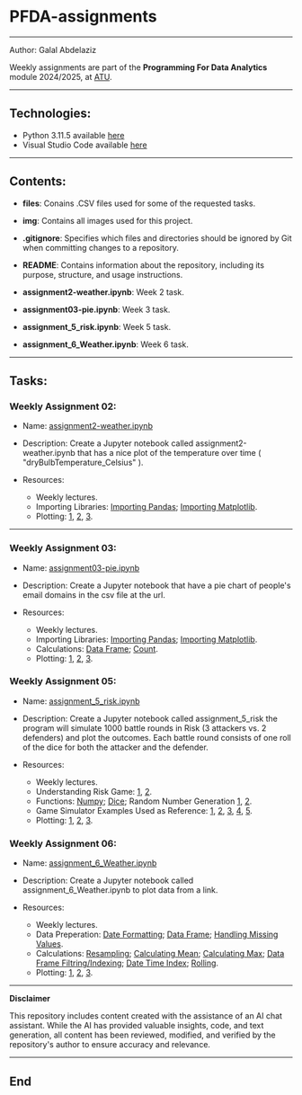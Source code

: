 # PFDA-assignments

***
Author: Galal Abdelaziz

Weekly assignments are part of the __Programming For Data Analytics__ module 2024/2025, at [ATU](https://www.atu.ie/).

***

## Technologies:

* Python 3.11.5 available [here](https://www.anaconda.com/download)
* Visual Studio Code available [here](https://code.visualstudio.com/)

***

## Contents:

* **files**: Conains .CSV files used for some of the requested tasks. 
* **img**: Contains all images used for this project.

* **.gitignore**: Specifies which files and directories should be ignored by Git when committing changes to a repository.
* **README**: Contains information about the repository, including its purpose, structure, and usage instructions.

* **assignment2-weather.ipynb**: Week 2 task.
* **assignment03-pie.ipynb**: Week 3 task.
* **assignment_5_risk.ipynb**: Week 5 task.
* **assignment_6_Weather.ipynb**: Week 6 task.

***

## Tasks:

### __Weekly Assignment 02:__  

* Name: [assignment2-weather.ipynb](assignment2-weather.ipynb)

* Description: Create a Jupyter notebook called assignment2-weather.ipynb that has a nice plot of the temperature over time ( "dryBulbTemperature_Celsius" ). 

* Resources: 
  * Weekly lectures. 
  * Importing Libraries: [Importing Pandas](https://www.w3schools.com/python/pandas/pandas_getting_started.asp); [Importing Matplotlib]( https://matplotlib.org/stable/users/getting_started/index.html). 
  * Plotting: [1](https://matplotlib.org/stable/api/_as_gen/matplotlib.pyplot.figure.html), [2](https://matplotlib.org/stable/api/_as_gen/matplotlib.pyplot.plot.html), [3](https://matplotlib.org/stable/api/axes_api.html). 

***

### __Weekly Assignment 03:__  

* Name: [assignment03-pie.ipynb](assignment03-pie.ipynb)

* Description: Create a Jupyter notebook that have a pie chart of people's email domains in the csv file at the url.

* Resources: 
  * Weekly lectures.
  * Importing Libraries: [Importing Pandas](https://www.w3schools.com/python/pandas/pandas_getting_started.asp); [Importing Matplotlib](https://matplotlib.org/stable/users/getting_started/index.html). 
  * Calculations: [Data Frame](https://pandas.pydata.org/pandas-docs/stable/reference/api/pandas.DataFrame.apply.html); [Count](https://pandas.pydata.org/pandas-docs/stable/reference/api/pandas.Series.value_counts.html).
  * Plotting: [1](https://matplotlib.org/stable/api/_as_gen/matplotlib.pyplot.figure.html), [2](https://matplotlib.org/stable/api/_as_gen/matplotlib.pyplot.plot.html), [3](https://matplotlib.org/stable/api/axes_api.html). 

### __Weekly Assignment 05:__  

* Name: [assignment_5_risk.ipynb](assignment_5_risk.ipynb)

* Description: Create a Jupyter notebook called assignment_5_risk the program will simulate 1000 battle rounds in Risk (3 attackers vs. 2 defenders) and plot the outcomes. Each battle round consists of one roll of the dice for both the attacker and the defender.

* Resources: 
  * Weekly lectures.
  * Understanding Risk Game: [1](https://www.hasbro.com/common/instruct/risk.pdf), [2](https://www.game.co.uk/blog/how-to-play-risk).
  * Functions: [Numpy](https://numpy.org/doc/stable/); [Dice](https://realpython.com/python-dice-roll/); Random Number Generation [1](https://docs.python.org/3/library/random.html), [2](https://numpy.org/doc/stable/reference/random/generated/numpy.random.randint.html).
  * Game Simulator Examples Used as Reference: [1](https://stackoverflow.com/questions/74421396/risk-game-with-python), [2](https://stackoverflow.com/questions/40182073/python-risk-game-i-cant-get-it-to-compare-all-the-numbers-only-the-last-ones), [3](https://stackoverflow.com/questions/44015744/how-to-run-an-ezee-game-in-python-with-1000-rolls), [4](https://stackoverflow.com/questions/52263292/python-3-battle-simulation), [5](https://stackoverflow.com/questions/63952685/dice-rolling-game-in-python).
  * Plotting: [1](https://matplotlib.org/stable/api/_as_gen/matplotlib.pyplot.figure.html), [2](https://matplotlib.org/stable/api/_as_gen/matplotlib.pyplot.plot.html), [3](https://matplotlib.org/stable/api/axes_api.html).

### __Weekly Assignment 06:__  

* Name: [assignment_6_Weather.ipynb](assignment_6_Weather.ipynb)

* Description: Create a Jupyter notebook called assignment_6_Weather.ipynb to plot data from a link.

* Resources: 
  * Weekly lectures. 
  * Data Preperation: [Date Formatting](https://pandas.pydata.org/pandas-docs/stable/reference/api/pandas.to_datetime.html); [Data Frame](https://pandas.pydata.org/pandas-docs/stable/reference/api/pandas.DataFrame.set_index.html); [Handling Missing Values](https://community.sisense.com/t5/knowledge-base/dealing-with-missing-values-in-python/ta-p/9376).
  * Calculations: [Resampling](https://pandas.pydata.org/pandas-docs/stable/user_guide/timeseries.html#resampling); [Calculating Mean](https://pandas.pydata.org/pandas-docs/stable/reference/api/pandas.DataFrame.mean.html); [Calculating Max](https://pandas.pydata.org/pandas-docs/stable/reference/api/pandas.Series.max.html); [Data Frame Filtring/Indexing](https://pandas.pydata.org/pandas-docs/stable/user_guide/indexing.html#boolean-indexing); [Date Time Index](https://pandas.pydata.org/pandas-docs/stable/user_guide/timeseries.html#dateoffset); [Rolling](https://pandas.pydata.org/pandas-docs/stable/reference/api/pandas.DataFrame.rolling.html). 
  * Plotting: [1](https://matplotlib.org/stable/api/_as_gen/matplotlib.pyplot.figure.html), [2](https://matplotlib.org/stable/api/_as_gen/matplotlib.pyplot.plot.html), [3](https://matplotlib.org/stable/api/axes_api.html).  
  
***

**Disclaimer**

This repository includes content created with the assistance of an AI chat assistant. While the AI has provided valuable insights, code, and text generation, all content has been reviewed, modified, and verified by the repository's author to ensure accuracy and relevance.

***

## End